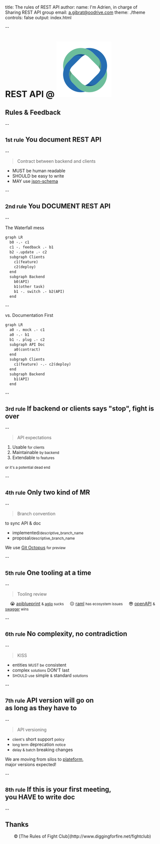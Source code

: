 title: The rules of REST API
author:
  name: I'm Adrien, in charge of Sharing REST API group
  email: a.gibrat@oodrive.com
theme: ./theme
controls: false
output: index.html

--

# REST API @ ![@](theme/img/logo.svg)

## Rules & Feedback

<script type="presenter/text">
Le groupe API REST a pour but de produire et maintenir les API utilisée par les produits de partage Oodrive, il a commencé lors de leur refonte il y a 4 ans.

Architectes, dev serveur et clients (mobile, lourd et web) se réunissent chaque semaine 30m et maintiennent la documentation dans un repo git dédié.

Le rôle de responsable tourne régulièrement.
</script>

--

## <small>1st rule</small> You document REST API

<script type="presenter/text">
Une API doit être documentée...
</script>

--

> Contract between backend and clients

- MUST be human readable
- SHOULD be easy to write
- MAY use [json-schema](http://json-schema.org/implementations.html)

<script type="presenter/text">
La documentation doit être accessible (HTML), facile à écrire (plus de detail après) et idéalement générer un json-schema qui permet:
- tests auto
- validation des données coté serveur
- de typer coté client
</script>

--

## <small>2nd rule</small> You DOCUMENT REST API

<script type="presenter/text">
La Documentation en premier!
</script>

--

The Waterfall mess 

```mermaid
graph LR
  b0 -.- c1
  c1 -. feedback .- b1
  b2 -.update .- c2
  subgraph Clients
    c1(feature)
    c2(deploy)
  end
  subgraph Backend
    b0(API)
    b1(other task)
    b1 -. switch .- b2(API)
  end
```

<script>
document.currentScript.parentNode.addEventListener('mermaid', event => {
  event.target.querySelector('#subGraph0 text').setAttribute('x', '-280')
  event.target.querySelector('#subGraph1 text').setAttribute('x', '-120')
})
</script>

<script type="presenter/text">
Le cycle de vie classique de création d'une API...
Problèmes, bien que l'API soit très vite disponible,
la fonctionnalité met longtemps a être dépoyée et 
c'est fustrant aussi bien pour les serveurs que les clients.
</script>

--

vs. Documentation First

```mermaid
graph LR
  a0 -. mock .- c1
  a0 -.- b1
  b1 -. plug .- c2
  subgraph API Doc
    a0(contract)
  end
  subgraph Clients
    c1(feature) -.- c2(deploy)
  end
  subgraph Backend
    b1(API)
  end
```

<script>
document.currentScript.parentNode.addEventListener('mermaid', event => {
  event.target.querySelector('#subGraph1 text').setAttribute('x', '-120')
  event.target.querySelector('.edgePath:nth-child(4)').remove()
})
</script>

<script type="presenter/text">
L'effort commun permet de se mettre d'accord et de travailler en même temps sur la fonctionnalité, le résultat attendu: livraison rapide et de qualité.
</script>

--

## <small>3rd rule</small> If backend or clients says&nbsp;"stop", fight is over

<script type="presenter/text">
Trouver un concensus entre serveur et clients ?!
</script>

--

> API expectations

1. Usable <small>for clients</small>
2. Maintainable <small>by backend</small>
3. Extendable <small>to features</small>

<small>or it's a potential dead end</small>

<script type="presenter/text">
En réalité, ce concensus n'est pas évident à obtenir:
entre les client qui veulent l'intégralité des données en une requête, svp
et le serveur qui veut éviter le code spagetti et maintenir des perfs décente...

Il faut toujours garder en tête ces 3 propriétés:
utilisable, maintenable et extensible.
</script>

--

## <small>4th rule</small> Only two kind of MR

<script type="presenter/text">
Comment maintient-on la documentaion des API ?
</script>

--

> Branch convention

to sync API & doc

- implemented<small>/descriptive_branch_name</small>
- proposal<small>/descriptive_branch_name</small>

We use [Git Octopus](https://github.com/lesfurets/git-octopus) <small>for preview</small>

<script type="presenter/text">
On traite différement les branches d'améliorations de la documentation (formulation, limitations et erreurs mal documentées, etc) que l'on revoit et merge immédiatement;
des branches qui documentent les ajouts et modifications, celles-ci sont discutée pour atteindre un concensus et sont mergée juste après l'implémentation.

La documentation reste synchronisée avec l'implémentation. On peut avoir un aperçu de la documentation à venir en mergeant toutes les branches en cours grae à Git Octopus.

Merci à Alexandre Dubreuil, des furets, de nous l'avoir présenté lors des précédents Open R&Days!
</script>

--

## <small>5th rule</small> One tooling at a time

--

> Tooling review

<font>&nbsp;&nbsp;&nbsp;&nbsp;😭</font> [apiblueprint](https://apiblueprint.org) <small>& [aglio](https://github.com/danielgtaylor/aglio) sucks</small>
<font>&nbsp;&nbsp;&nbsp;&nbsp;😔</font> [raml](https://raml.org) <small>has ecosystem issues</small>
<font>&nbsp;&nbsp;&nbsp;&nbsp;😎</font> [openAPI](https://www.openapis.org) <small>& [swagger](https://swagger.io/) wins</small>

<script type="presenter/text">
On a utilise les 3.

Historiquement apiblueprint, ça semble remplir les critères (accessible, facile à écrire et json-schema). En pratique, ce n'est pas le cas: beaucoup de bugs, et de limitations.
Analogie: ça semble etre une voiture, c'est une 'trotinette'.

A la marge, Raml, le format est bien mais les outils ne sont pas assez maintenu.
C'est une voiture, dont le modèle n'est plus produit.

Aujourd'hui, on mise sur openApi (utilisé sur les nouveaux projets, commence la migration de l'historique):
- adapté à la documentation en premier (et génération à partir du code)
- outils nombreux et maintenus
- compat json-schema
- swagger UI permet de tester l'API depuis la doc
C'est une voiture, avec la clim ;)
</script>

--

## <small>6th rule</small> No complexity, no&nbsp;contradiction

--

> KISS

- entities <small>MUST be</small> consistent
- complex <small>solutions</small> DON'T last
- <small>SHOULD use</small> simple <small>&</small> standard <small>solutions</small>

<script type="presenter/text">
On a appris de nos erreurs

content negociation avec des représentations basiques & complètes: abandonné
système d'embed pour éviter des duplications: trop complexe, utilisé sur un seul endpoint
hyperliens: pas utilisé

pagination avec header link rel=next link: Ok
</script>

--

## <small>7th rule</small> API version will go on<br>as long as they have to

--

> API versioning

- <small>client's</small> short support <small>policy</small>
- <small>long term</small> deprecation <small>notice</small>
- <small>delay & batch</small> breaking changes

We are moving from silos to [plateform](https://www.oodrive.com/products/oodrive-platform),<br>
major versions expected!

<script type="presenter/text">
C'est un chantier en cours.

Nous entrons dans un phase d'uniformisation de toutes nos API:
On commence par la représentation des utilisateurs et des fichiers.

Une politique de support claire et des méchanisme de mise à jour auto des clients
est indispensable pour pouvoir faire évoluer les API.
</script>

--

## <small>8th rule</small> If this is your first meeting,<br> you HAVE to write doc

--

## Thanks

<center>© [The Rules of Fight Club](http://www.diggingforfire.net/fightclub)</center>

<script type="presenter/text">
Daniel, Arthur ...

Questions / Suggestions @ apéro
</script>
